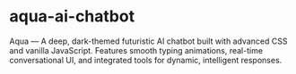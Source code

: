 # aqua-ai-chatbot
Aqua — A deep, dark-themed futuristic AI chatbot built with advanced CSS and vanilla JavaScript. Features smooth typing animations, real-time conversational UI, and integrated tools for dynamic, intelligent responses.
